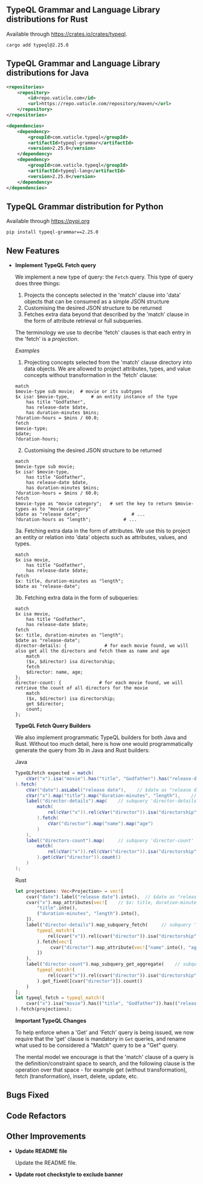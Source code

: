 
## TypeQL Grammar and Language Library distributions for Rust

Available through https://crates.io/crates/typeql.
```
cargo add typeql@2.25.0
```

## TypeQL Grammar and Language Library distributions for Java

```xml
<repositories>
    <repository>
        <id>repo.vaticle.com</id>
        <url>https://repo.vaticle.com/repository/maven/</url>
    </repository>
</repositories>

<dependencies>
    <dependency>
        <groupId>com.vaticle.typeql</groupId>
        <artifactId>typeql-grammar</artifactId>
        <version>2.25.0</version>
    </dependency>
    <dependency>
        <groupId>com.vaticle.typeql</groupId>
        <artifactId>typeql-lang</artifactId>
        <version>2.25.0</version>
    </dependency>
</dependencies>
```

## TypeQL Grammar distribution for Python

Available through https://pypi.org

```
pip install typeql-grammar==2.25.0
```


## New Features
- **Implement TypeQL Fetch query**
  
  We implement a new type of query: the `Fetch` query. This type of query does three things:
  1. Projects the concepts selected in the 'match' clause into 'data' objects that can be consumed as a simple JSON structure
  2. Customising the desired JSON structure to be returned
  3. Fetches extra data beyond that described by the 'match' clause in the form of attribute retrieval or full subqueries.
  
  The terminology we use to decribe 'fetch' clauses is that each entry in the 'fetch' is a _projection_.
  
  
  _Examples_
  1. Projecting concepts selected from the 'match' clause directory into data objects. We are allowed to project attributes, types, and value concepts without transformation in the 'fetch' clause:
  ```
  match
  $movie-type sub movie;  # movie or its subtypes
  $x isa! $movie-type,        # an entity instance of the type
      has title "Godfather",
      has release-date $date,
      has duration-minutes $mins;
  ?duration-hours = $mins / 60.0;
  fetch
  $movie-type;
  $date;
  ?duration-hours;
  ```
  
  
  2. Customising the desired JSON structure to be returned
  ```
  match
  $movie-type sub movie;
  $x isa! $movie-type,       
      has title "Godfather",
      has release-date $date,
      has duration-minutes $mins;
  ?duration-hours = $mins / 60.0;
  fetch
  $movie-type as "movie category";   # set the key to return $movie-types as to "movie category"
  $date as "release date";                   # ...
  ?duration-hours as "length";            # ...
  ```
  
  3a. Fetching extra data in the form of attributes. We use this to project an entity or relation into 'data' objects such as attributes, values, and types.
  ```
  match
  $x isa movie,
      has title "Godfather",
      has release-date $date;
  fetch
  $x: title, duration-minutes as "length";
  $date as "release-date";
  ```
  
  3b. Fetching extra data in the form of subqueries:
  ```
  match
  $x isa movie,
      has title "Godfather",
      has release-date $date;
  fetch
  $x: title, duration-minutes as "length";
  $date as "release-date";
  director-details: {              # for each movie found, we will also get all the directors and fetch them as name and age
      match
      ($x, $director) isa directorship;
      fetch
      $director: name, age;
  };
  director-count: {              # for each movie found, we will retrieve the count of all directors for the movie
      match
      ($x, $director) isa directorship;
      get $director;
      count;
  };
  ```
  
  __TypeQL Fetch Query Builders__
  
  We also implement programmatic TypeQL builders for both Java and Rust. Without too much detail, here is how one would programmatically generate the query from 3b in Java and Rust builders:
  
  Java
  ```Java
  TypeQLFetch expected = match(
      cVar("x").isa("movie").has("title", "Godfather").has("release-date", cVar("date"))
  ).fetch(
      cVar("date").asLabel("release date"),    // $date as "release date"
      cVar("x").map("title").map("duration-minutes", "length"),    // $x: title, duration-minutes as "length"
      label("director-details").map(    // subquery 'director-details'
          match(
              rel(cVar("x")).rel(cVar("director")).isa("directorship")
          ).fetch(
              cVar("director").map("name").map("age")
          )   
      ),  
      label("directors-count").map(     // subquery 'director-count'
          match(
              rel(cVar("x")).rel(cVar("director")).isa("directorship")
          ).get(cVar("director")).count()
      ) 
  );
  ```
  
  Rust
  ```Rust
  let projections: Vec<Projection> = vec![
      cvar("date").label("release date").into(),  // $date as "release date"
      cvar("x").map_attributes(vec![    // $x: title, duration-minutes as "length"
          "title".into(),
          ("duration-minutes", "length").into(),
      ]),
      label("director-details").map_subquery_fetch(     // subquery 'director-details'
          typeql_match!(
              rel(cvar("x")).rel(cvar("director")).isa("directorship")
          ).fetch(vec![
               cvar("director").map_attribute(vec!["name".into(), "age".into()])
          ])
      ),
      label("director-count").map_subquery_get_aggregate(    // subquery 'director-count'
          typeql_match!(
              rel(cvar("x")).rel(cvar("director")).isa("directorship")
          ).get_fixed([cvar("director")]).count()
      )
  ];
  let typeql_fetch = typeql_match!(
      cvar("x").isa("movie").has(("title", "Godfather")).has(("release-date", cvar("date")))
  ).fetch(projections);
  ```
  
  **Important TypeQL Changes**
  
  To help enforce when a 'Get' and 'Fetch' query is being issued, we now require that the 'get' clause is mandatory in `Get` queries, and rename what used to be considered a "Match" query to be a "Get" query. 
  
  The mental model we encourage is that the 'match' clause of a query is the definition/constraint space to search, and the following clause is the operation over that space - for example get (without transformation), fetch (transformation), insert, delete, update, etc.
  
  
  

## Bugs Fixed


## Code Refactors


## Other Improvements
- **Update README file**

  Update the README file.

- **Update root checkstyle to exclude banner**
